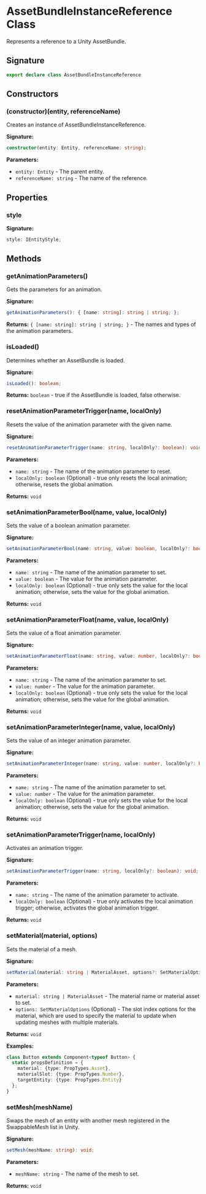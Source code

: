 # AssetBundleInstanceReference Class

Represents a reference to a Unity AssetBundle.

## Signature

```typescript
export declare class AssetBundleInstanceReference
```

## Constructors

### (constructor)(entity, referenceName)

Creates an instance of AssetBundleInstanceReference.

**Signature:**
```typescript
constructor(entity: Entity, referenceName: string);
```

**Parameters:**
- `entity: Entity` - The parent entity.
- `referenceName: string` - The name of the reference.

## Properties

### style

**Signature:**
```typescript
style: IEntityStyle;
```

## Methods

### getAnimationParameters()

Gets the parameters for an animation.

**Signature:**
```typescript
getAnimationParameters(): { [name: string]: string | string; };
```

**Returns:**
`{ [name: string]: string | string; }` - The names and types of the animation parameters.

### isLoaded()

Determines whether an AssetBundle is loaded.

**Signature:**
```typescript
isLoaded(): boolean;
```

**Returns:**
`boolean` - true if the AssetBundle is loaded, false otherwise.

### resetAnimationParameterTrigger(name, localOnly)

Resets the value of the animation parameter with the given name.

**Signature:**
```typescript
resetAnimationParameterTrigger(name: string, localOnly?: boolean): void;
```

**Parameters:**
- `name: string` - The name of the animation parameter to reset.
- `localOnly: boolean` (Optional) - true only resets the local animation; otherwise, resets the global animation.

**Returns:**
`void`

### setAnimationParameterBool(name, value, localOnly)

Sets the value of a boolean animation parameter.

**Signature:**
```typescript
setAnimationParameterBool(name: string, value: boolean, localOnly?: boolean): void;
```

**Parameters:**
- `name: string` - The name of the animation parameter to set.
- `value: boolean` - The value for the animation parameter.
- `localOnly: boolean` (Optional) - true only sets the value for the local animation; otherwise, sets the value for the global animation.

**Returns:**
`void`

### setAnimationParameterFloat(name, value, localOnly)

Sets the value of a float animation parameter.

**Signature:**
```typescript
setAnimationParameterFloat(name: string, value: number, localOnly?: boolean): void;
```

**Parameters:**
- `name: string` - The name of the animation parameter to set.
- `value: number` - The value for the animation parameter.
- `localOnly: boolean` (Optional) - true only sets the value for the local animation; otherwise, sets the value for the global animation.

**Returns:**
`void`

### setAnimationParameterInteger(name, value, localOnly)

Sets the value of an integer animation parameter.

**Signature:**
```typescript
setAnimationParameterInteger(name: string, value: number, localOnly?: boolean): void;
```

**Parameters:**
- `name: string` - The name of the animation parameter to set.
- `value: number` - The value for the animation parameter.
- `localOnly: boolean` (Optional) - true only sets the value for the local animation; otherwise, sets the value for the global animation.

**Returns:**
`void`

### setAnimationParameterTrigger(name, localOnly)

Activates an animation trigger.

**Signature:**
```typescript
setAnimationParameterTrigger(name: string, localOnly?: boolean): void;
```

**Parameters:**
- `name: string` - The name of the animation parameter to activate.
- `localOnly: boolean` (Optional) - true only activates the local animation trigger; otherwise, activates the global animation trigger.

**Returns:**
`void`

### setMaterial(material, options)

Sets the material of a mesh.

**Signature:**
```typescript
setMaterial(material: string | MaterialAsset, options?: SetMaterialOptions): void;
```

**Parameters:**
- `material: string | MaterialAsset` - The material name or material asset to set.
- `options: SetMaterialOptions` (Optional) - The slot index options for the material, which are used to specify the material to update when updating meshes with multiple materials.

**Returns:**
`void`

**Examples:**
```typescript
class Button extends Component<typeof Button> {
  static propsDefinition = {
    material: {type: PropTypes.Asset},
    materialSlot: {type: PropTypes.Number},
    targetEntity: {type: PropTypes.Entity}
  };
}
```

### setMesh(meshName)

Swaps the mesh of an entity with another mesh registered in the SwappableMesh list in Unity.

**Signature:**
```typescript
setMesh(meshName: string): void;
```

**Parameters:**
- `meshName: string` - The name of the mesh to set.

**Returns:**
`void`